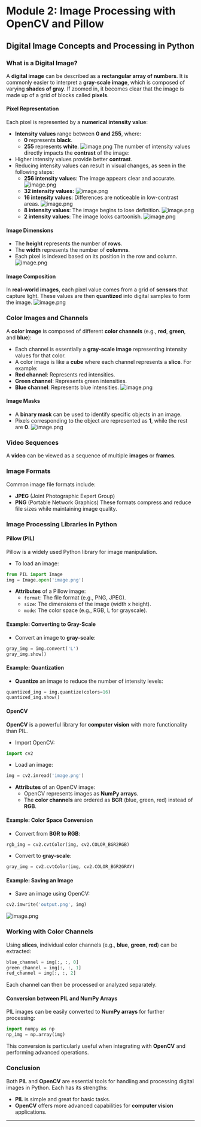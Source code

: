 

# Module 2: Image Processing with OpenCV and Pillow
## Digital Image Concepts and Processing in Python
### What is a Digital Image?
A **digital image** can be described as a **rectangular array of numbers**. It is commonly easier to interpret a **gray-scale image**, which is composed of varying **shades of gray**. If zoomed in, it becomes clear that the image is made up of a grid of blocks called **pixels**.
#### Pixel Representation
Each pixel is represented by a **numerical intensity value**:
- **Intensity values** range between **0 and 255**, where:
	- **0** represents **black**.
	- **255** represents **white**.
![image.png](https://prod-files-secure.s3.us-west-2.amazonaws.com/03e82b26-cccb-4906-bb56-adabcbdc0655/fa1bb4aa-313a-44c2-a7b3-7fa4a8432b08/image.png?X-Amz-Algorithm=AWS4-HMAC-SHA256&X-Amz-Content-Sha256=UNSIGNED-PAYLOAD&X-Amz-Credential=ASIAZI2LB466TWPKKP5A%2F20250207%2Fus-west-2%2Fs3%2Faws4_request&X-Amz-Date=20250207T161816Z&X-Amz-Expires=3600&X-Amz-Security-Token=IQoJb3JpZ2luX2VjEGAaCXVzLXdlc3QtMiJHMEUCIQCvM7Y7iFvjUkk0BIbeYsGinju%2BeZ4rbkTZNk1C4BXa0gIgWNZaVKyMKTPmqEDE3wN%2BgW%2Fx0Xx55nLC3m06llGkTE0q%2FwMIeRAAGgw2Mzc0MjMxODM4MDUiDFDGptFxTH1bLdGAxyrcA8p%2F%2B2YIB%2FMB7b8lkxrMvUy8unXubZXgCyC3R4pMwzvAvHzrw237G%2B7jzMJh4vmkWsQCf0zBVFAviPOQ48UAHNd4KCWKHTCjM7XEYqPLZKKFpbB47YPqK5VSfWGK9ffNxu0LUR6qgSEV75BH2bAfcKOklihCx%2FovgXgeeAIwEmpMqBw3mi6vUAYO2XZjGh7z7a9o3LngQ5iXUU3V1F22%2FnTlBCr0UJpUCKV%2BLgu0%2FAmQq%2BOIo8yi4pHO04ytswErUMP0TLnluwovHrCFmBKCzBneaGIRyQaPUcqrMLcu3jyV40f67sGLXNqgyeE1xYkewr3esz50aLOpPwTs3Ko8j8tJ%2BbXz%2BjqdA29LcYU4gztObKWmwv5H5p7BRNRJ1uru3d6jXs1mEFmdBvFJNK4gbrU1DWrTlsDiTjPFRcmBAh2Hdan7NIzEgdctBKZbXWYUyDd4aXdZp3TPK8DPt6mFahD9wNc4O%2F0T30xFzj09V5mnnoMKzoAB4D%2FV%2F5uEn6QsZ92VgoYCA1T4zstUnCk5KgubLNSYDOKuLQ30jPXoRYV60QoMmSdlkBOVAp%2FCw0UyZB9xfJsvlUSjrXp72zHIo4Wt%2F%2B5sFBB3eT1qIlL9t9%2FMhuiBeiwC0gDyEqOTMPPfmL0GOqUBhF3RZpAvurbHiLAYr78ix8ltf%2BpUQ6bPX%2Bpl9My4%2BNHw1OHAZbWot3LcxZxPErGrnv3OQOeKd%2BjN40XU2reEXJHupNOtM1YyExQW%2FVMmgIgFO3T8xttCLAYsnaXuHXN5eaNZENDD5JTUUwtmW46L4Qix2XFQriFe1A6Lyp4%2FJHY%2Fqj6V1QLQnjAaSKGafGp3J0LMklxGMbmASyBlEgtf5D8z2vb4&X-Amz-Signature=ed2b5b0a8ea56de9a2bff9838753f28d9567a5bc456535c7ed044d18ef21648f&X-Amz-SignedHeaders=host&x-id=GetObject)
The number of intensity values directly impacts the **contrast** of the image:
- Higher intensity values provide better **contrast**.
- Reducing intensity values can result in visual changes, as seen in the following steps:
	- **256 intensity values**: The image appears clear and accurate.
![image.png](https://prod-files-secure.s3.us-west-2.amazonaws.com/03e82b26-cccb-4906-bb56-adabcbdc0655/0de7dfb4-99dc-4b87-8932-5165b3c3b775/image.png?X-Amz-Algorithm=AWS4-HMAC-SHA256&X-Amz-Content-Sha256=UNSIGNED-PAYLOAD&X-Amz-Credential=ASIAZI2LB466XWY64M6C%2F20250207%2Fus-west-2%2Fs3%2Faws4_request&X-Amz-Date=20250207T161816Z&X-Amz-Expires=3600&X-Amz-Security-Token=IQoJb3JpZ2luX2VjEGAaCXVzLXdlc3QtMiJHMEUCIQCwTMW8k8nL4ReWcMu6f3BM0LYwBeLXiYkEXgNQhJYyyQIgMxbPdJKAdEiX2ffx6%2BWNBj%2B0sOnoeeUaucnVwgcT0yoq%2FwMIeRAAGgw2Mzc0MjMxODM4MDUiDEdvd5buEWHSPRFJsCrcAxVP2J1Y2WJMcB56QEefyLfLaXn3HO7WyyFyQWhj3zVRWECQV0%2F98I2gSItBz4XeN2Ob%2F1C%2FKawsruVQZ9sfqULzIhNJ%2Bh0Eg34wF%2BSU0T1YsBwrDqCeisIIrxiOT301nEA7rglv1xrbmvfDRUKL7rejhuv2HXJXBEHpmRLwkjWeGa08CQ9GEKgDGEk7YYfj7Zuq4VROVYGOQ4edudDnQdEsYSIrqNaHreiJTkkd%2BRa0WG28i0DVi%2FAVxkx%2FxuL3nDMOJKstO16m8HvUowAH1AGXdsA3PQkWTid1BszmSlorw1kmLdGyNVG48%2FZgT4UmBtCgBMXocXbGgvWTKXwwchBYz%2BECAhvs9eg%2Be85qduezGzruN3oNerR4%2Falbmqfv4sYs4eROOcAiuHInQThLifj%2F8ip%2BFcgdcT2t3heQLeFTiM5ln3%2BazHsfeVIS4eLwZge1s1iICSXOcY%2BZF%2FszA45FPlFPPUAkSNrNSIf8cKEp57XyY3OYsv9Y3hyok4FAEq1iflaP0zRKiP5XKnuS0UZFxsPNy4Krl9YFjAWvDW7VLYF9MqhOhrC64G5%2FqlVu3EIToHVyRGcAEhBmk3jETvePLz287LmesM4PSaj7fxX0KVI73F5%2BSykPoeFuMNngmL0GOqUBOuJxovHHa7ijmYTzGZbTSqfj8FPziY1Cw0FmwSYM1uBpj9BtdH2sbUc7sQF3r1%2FD4RT%2Bms3jRp32PUdQJIgVtFhPe2O3%2Fjlc2%2FUfR75r3A5VBLmEpTe%2Fj1AvmN0rUXywOdTMr0BPLvHeBfioO2bt0ef1aVnZfAPZFbWyUsaWHr3XJwnGiMKC6quo6IifVFWiIBa1HqAW%2FCiFAM2RsOjAPhKm2RLZ&X-Amz-Signature=8666b314633e3968651576a0233b2de0c258ba3318a393c37a78e185baea5a79&X-Amz-SignedHeaders=host&x-id=GetObject)
	- **32 intensity values:**
![image.png](https://prod-files-secure.s3.us-west-2.amazonaws.com/03e82b26-cccb-4906-bb56-adabcbdc0655/7eb81f08-b190-4c5a-ba2b-2a498a15b2c4/image.png?X-Amz-Algorithm=AWS4-HMAC-SHA256&X-Amz-Content-Sha256=UNSIGNED-PAYLOAD&X-Amz-Credential=ASIAZI2LB466XWY64M6C%2F20250207%2Fus-west-2%2Fs3%2Faws4_request&X-Amz-Date=20250207T161816Z&X-Amz-Expires=3600&X-Amz-Security-Token=IQoJb3JpZ2luX2VjEGAaCXVzLXdlc3QtMiJHMEUCIQCwTMW8k8nL4ReWcMu6f3BM0LYwBeLXiYkEXgNQhJYyyQIgMxbPdJKAdEiX2ffx6%2BWNBj%2B0sOnoeeUaucnVwgcT0yoq%2FwMIeRAAGgw2Mzc0MjMxODM4MDUiDEdvd5buEWHSPRFJsCrcAxVP2J1Y2WJMcB56QEefyLfLaXn3HO7WyyFyQWhj3zVRWECQV0%2F98I2gSItBz4XeN2Ob%2F1C%2FKawsruVQZ9sfqULzIhNJ%2Bh0Eg34wF%2BSU0T1YsBwrDqCeisIIrxiOT301nEA7rglv1xrbmvfDRUKL7rejhuv2HXJXBEHpmRLwkjWeGa08CQ9GEKgDGEk7YYfj7Zuq4VROVYGOQ4edudDnQdEsYSIrqNaHreiJTkkd%2BRa0WG28i0DVi%2FAVxkx%2FxuL3nDMOJKstO16m8HvUowAH1AGXdsA3PQkWTid1BszmSlorw1kmLdGyNVG48%2FZgT4UmBtCgBMXocXbGgvWTKXwwchBYz%2BECAhvs9eg%2Be85qduezGzruN3oNerR4%2Falbmqfv4sYs4eROOcAiuHInQThLifj%2F8ip%2BFcgdcT2t3heQLeFTiM5ln3%2BazHsfeVIS4eLwZge1s1iICSXOcY%2BZF%2FszA45FPlFPPUAkSNrNSIf8cKEp57XyY3OYsv9Y3hyok4FAEq1iflaP0zRKiP5XKnuS0UZFxsPNy4Krl9YFjAWvDW7VLYF9MqhOhrC64G5%2FqlVu3EIToHVyRGcAEhBmk3jETvePLz287LmesM4PSaj7fxX0KVI73F5%2BSykPoeFuMNngmL0GOqUBOuJxovHHa7ijmYTzGZbTSqfj8FPziY1Cw0FmwSYM1uBpj9BtdH2sbUc7sQF3r1%2FD4RT%2Bms3jRp32PUdQJIgVtFhPe2O3%2Fjlc2%2FUfR75r3A5VBLmEpTe%2Fj1AvmN0rUXywOdTMr0BPLvHeBfioO2bt0ef1aVnZfAPZFbWyUsaWHr3XJwnGiMKC6quo6IifVFWiIBa1HqAW%2FCiFAM2RsOjAPhKm2RLZ&X-Amz-Signature=8b13eac379f683c457443e8eb721db3262bb07bd4e9d42ac5cee7f18c267ea42&X-Amz-SignedHeaders=host&x-id=GetObject)
	- **16 intensity values**: Differences are noticeable in low-contrast areas.
![image.png](https://prod-files-secure.s3.us-west-2.amazonaws.com/03e82b26-cccb-4906-bb56-adabcbdc0655/6bf56d44-9a14-4b7b-98c2-1f00b8630f0c/image.png?X-Amz-Algorithm=AWS4-HMAC-SHA256&X-Amz-Content-Sha256=UNSIGNED-PAYLOAD&X-Amz-Credential=ASIAZI2LB466XWY64M6C%2F20250207%2Fus-west-2%2Fs3%2Faws4_request&X-Amz-Date=20250207T161816Z&X-Amz-Expires=3600&X-Amz-Security-Token=IQoJb3JpZ2luX2VjEGAaCXVzLXdlc3QtMiJHMEUCIQCwTMW8k8nL4ReWcMu6f3BM0LYwBeLXiYkEXgNQhJYyyQIgMxbPdJKAdEiX2ffx6%2BWNBj%2B0sOnoeeUaucnVwgcT0yoq%2FwMIeRAAGgw2Mzc0MjMxODM4MDUiDEdvd5buEWHSPRFJsCrcAxVP2J1Y2WJMcB56QEefyLfLaXn3HO7WyyFyQWhj3zVRWECQV0%2F98I2gSItBz4XeN2Ob%2F1C%2FKawsruVQZ9sfqULzIhNJ%2Bh0Eg34wF%2BSU0T1YsBwrDqCeisIIrxiOT301nEA7rglv1xrbmvfDRUKL7rejhuv2HXJXBEHpmRLwkjWeGa08CQ9GEKgDGEk7YYfj7Zuq4VROVYGOQ4edudDnQdEsYSIrqNaHreiJTkkd%2BRa0WG28i0DVi%2FAVxkx%2FxuL3nDMOJKstO16m8HvUowAH1AGXdsA3PQkWTid1BszmSlorw1kmLdGyNVG48%2FZgT4UmBtCgBMXocXbGgvWTKXwwchBYz%2BECAhvs9eg%2Be85qduezGzruN3oNerR4%2Falbmqfv4sYs4eROOcAiuHInQThLifj%2F8ip%2BFcgdcT2t3heQLeFTiM5ln3%2BazHsfeVIS4eLwZge1s1iICSXOcY%2BZF%2FszA45FPlFPPUAkSNrNSIf8cKEp57XyY3OYsv9Y3hyok4FAEq1iflaP0zRKiP5XKnuS0UZFxsPNy4Krl9YFjAWvDW7VLYF9MqhOhrC64G5%2FqlVu3EIToHVyRGcAEhBmk3jETvePLz287LmesM4PSaj7fxX0KVI73F5%2BSykPoeFuMNngmL0GOqUBOuJxovHHa7ijmYTzGZbTSqfj8FPziY1Cw0FmwSYM1uBpj9BtdH2sbUc7sQF3r1%2FD4RT%2Bms3jRp32PUdQJIgVtFhPe2O3%2Fjlc2%2FUfR75r3A5VBLmEpTe%2Fj1AvmN0rUXywOdTMr0BPLvHeBfioO2bt0ef1aVnZfAPZFbWyUsaWHr3XJwnGiMKC6quo6IifVFWiIBa1HqAW%2FCiFAM2RsOjAPhKm2RLZ&X-Amz-Signature=f0788288cd97ea4371ba5615a9dd0a7d63349acfd74bd7d02e46cd218bb97132&X-Amz-SignedHeaders=host&x-id=GetObject)
	- **8 intensity values**: The image begins to lose definition.
![image.png](https://prod-files-secure.s3.us-west-2.amazonaws.com/03e82b26-cccb-4906-bb56-adabcbdc0655/cca05878-ca1a-43e0-8bec-1d146756f9ae/image.png?X-Amz-Algorithm=AWS4-HMAC-SHA256&X-Amz-Content-Sha256=UNSIGNED-PAYLOAD&X-Amz-Credential=ASIAZI2LB466XWY64M6C%2F20250207%2Fus-west-2%2Fs3%2Faws4_request&X-Amz-Date=20250207T161816Z&X-Amz-Expires=3600&X-Amz-Security-Token=IQoJb3JpZ2luX2VjEGAaCXVzLXdlc3QtMiJHMEUCIQCwTMW8k8nL4ReWcMu6f3BM0LYwBeLXiYkEXgNQhJYyyQIgMxbPdJKAdEiX2ffx6%2BWNBj%2B0sOnoeeUaucnVwgcT0yoq%2FwMIeRAAGgw2Mzc0MjMxODM4MDUiDEdvd5buEWHSPRFJsCrcAxVP2J1Y2WJMcB56QEefyLfLaXn3HO7WyyFyQWhj3zVRWECQV0%2F98I2gSItBz4XeN2Ob%2F1C%2FKawsruVQZ9sfqULzIhNJ%2Bh0Eg34wF%2BSU0T1YsBwrDqCeisIIrxiOT301nEA7rglv1xrbmvfDRUKL7rejhuv2HXJXBEHpmRLwkjWeGa08CQ9GEKgDGEk7YYfj7Zuq4VROVYGOQ4edudDnQdEsYSIrqNaHreiJTkkd%2BRa0WG28i0DVi%2FAVxkx%2FxuL3nDMOJKstO16m8HvUowAH1AGXdsA3PQkWTid1BszmSlorw1kmLdGyNVG48%2FZgT4UmBtCgBMXocXbGgvWTKXwwchBYz%2BECAhvs9eg%2Be85qduezGzruN3oNerR4%2Falbmqfv4sYs4eROOcAiuHInQThLifj%2F8ip%2BFcgdcT2t3heQLeFTiM5ln3%2BazHsfeVIS4eLwZge1s1iICSXOcY%2BZF%2FszA45FPlFPPUAkSNrNSIf8cKEp57XyY3OYsv9Y3hyok4FAEq1iflaP0zRKiP5XKnuS0UZFxsPNy4Krl9YFjAWvDW7VLYF9MqhOhrC64G5%2FqlVu3EIToHVyRGcAEhBmk3jETvePLz287LmesM4PSaj7fxX0KVI73F5%2BSykPoeFuMNngmL0GOqUBOuJxovHHa7ijmYTzGZbTSqfj8FPziY1Cw0FmwSYM1uBpj9BtdH2sbUc7sQF3r1%2FD4RT%2Bms3jRp32PUdQJIgVtFhPe2O3%2Fjlc2%2FUfR75r3A5VBLmEpTe%2Fj1AvmN0rUXywOdTMr0BPLvHeBfioO2bt0ef1aVnZfAPZFbWyUsaWHr3XJwnGiMKC6quo6IifVFWiIBa1HqAW%2FCiFAM2RsOjAPhKm2RLZ&X-Amz-Signature=3ef06cc531eb296f28245e1e29d7b7417bd5acdedb291750b0b12d8209d05a50&X-Amz-SignedHeaders=host&x-id=GetObject)
	- **2 intensity values**: The image looks cartoonish.
![image.png](https://prod-files-secure.s3.us-west-2.amazonaws.com/03e82b26-cccb-4906-bb56-adabcbdc0655/12da64d7-6b97-44e0-bc2c-52b9c47ce212/image.png?X-Amz-Algorithm=AWS4-HMAC-SHA256&X-Amz-Content-Sha256=UNSIGNED-PAYLOAD&X-Amz-Credential=ASIAZI2LB466XWY64M6C%2F20250207%2Fus-west-2%2Fs3%2Faws4_request&X-Amz-Date=20250207T161816Z&X-Amz-Expires=3600&X-Amz-Security-Token=IQoJb3JpZ2luX2VjEGAaCXVzLXdlc3QtMiJHMEUCIQCwTMW8k8nL4ReWcMu6f3BM0LYwBeLXiYkEXgNQhJYyyQIgMxbPdJKAdEiX2ffx6%2BWNBj%2B0sOnoeeUaucnVwgcT0yoq%2FwMIeRAAGgw2Mzc0MjMxODM4MDUiDEdvd5buEWHSPRFJsCrcAxVP2J1Y2WJMcB56QEefyLfLaXn3HO7WyyFyQWhj3zVRWECQV0%2F98I2gSItBz4XeN2Ob%2F1C%2FKawsruVQZ9sfqULzIhNJ%2Bh0Eg34wF%2BSU0T1YsBwrDqCeisIIrxiOT301nEA7rglv1xrbmvfDRUKL7rejhuv2HXJXBEHpmRLwkjWeGa08CQ9GEKgDGEk7YYfj7Zuq4VROVYGOQ4edudDnQdEsYSIrqNaHreiJTkkd%2BRa0WG28i0DVi%2FAVxkx%2FxuL3nDMOJKstO16m8HvUowAH1AGXdsA3PQkWTid1BszmSlorw1kmLdGyNVG48%2FZgT4UmBtCgBMXocXbGgvWTKXwwchBYz%2BECAhvs9eg%2Be85qduezGzruN3oNerR4%2Falbmqfv4sYs4eROOcAiuHInQThLifj%2F8ip%2BFcgdcT2t3heQLeFTiM5ln3%2BazHsfeVIS4eLwZge1s1iICSXOcY%2BZF%2FszA45FPlFPPUAkSNrNSIf8cKEp57XyY3OYsv9Y3hyok4FAEq1iflaP0zRKiP5XKnuS0UZFxsPNy4Krl9YFjAWvDW7VLYF9MqhOhrC64G5%2FqlVu3EIToHVyRGcAEhBmk3jETvePLz287LmesM4PSaj7fxX0KVI73F5%2BSykPoeFuMNngmL0GOqUBOuJxovHHa7ijmYTzGZbTSqfj8FPziY1Cw0FmwSYM1uBpj9BtdH2sbUc7sQF3r1%2FD4RT%2Bms3jRp32PUdQJIgVtFhPe2O3%2Fjlc2%2FUfR75r3A5VBLmEpTe%2Fj1AvmN0rUXywOdTMr0BPLvHeBfioO2bt0ef1aVnZfAPZFbWyUsaWHr3XJwnGiMKC6quo6IifVFWiIBa1HqAW%2FCiFAM2RsOjAPhKm2RLZ&X-Amz-Signature=525fc76c4cea75c64e163adb87b7e5765c2ebbd60e2f16f9d7c6cfecb77494ae&X-Amz-SignedHeaders=host&x-id=GetObject)
#### Image Dimensions
- The **height** represents the number of **rows**.
- The **width** represents the number of **columns**.
- Each pixel is indexed based on its position in the row and column.
![image.png](https://prod-files-secure.s3.us-west-2.amazonaws.com/03e82b26-cccb-4906-bb56-adabcbdc0655/ff056335-e79e-4491-b508-30cd45b6c194/image.png?X-Amz-Algorithm=AWS4-HMAC-SHA256&X-Amz-Content-Sha256=UNSIGNED-PAYLOAD&X-Amz-Credential=ASIAZI2LB466TWPKKP5A%2F20250207%2Fus-west-2%2Fs3%2Faws4_request&X-Amz-Date=20250207T161816Z&X-Amz-Expires=3600&X-Amz-Security-Token=IQoJb3JpZ2luX2VjEGAaCXVzLXdlc3QtMiJHMEUCIQCvM7Y7iFvjUkk0BIbeYsGinju%2BeZ4rbkTZNk1C4BXa0gIgWNZaVKyMKTPmqEDE3wN%2BgW%2Fx0Xx55nLC3m06llGkTE0q%2FwMIeRAAGgw2Mzc0MjMxODM4MDUiDFDGptFxTH1bLdGAxyrcA8p%2F%2B2YIB%2FMB7b8lkxrMvUy8unXubZXgCyC3R4pMwzvAvHzrw237G%2B7jzMJh4vmkWsQCf0zBVFAviPOQ48UAHNd4KCWKHTCjM7XEYqPLZKKFpbB47YPqK5VSfWGK9ffNxu0LUR6qgSEV75BH2bAfcKOklihCx%2FovgXgeeAIwEmpMqBw3mi6vUAYO2XZjGh7z7a9o3LngQ5iXUU3V1F22%2FnTlBCr0UJpUCKV%2BLgu0%2FAmQq%2BOIo8yi4pHO04ytswErUMP0TLnluwovHrCFmBKCzBneaGIRyQaPUcqrMLcu3jyV40f67sGLXNqgyeE1xYkewr3esz50aLOpPwTs3Ko8j8tJ%2BbXz%2BjqdA29LcYU4gztObKWmwv5H5p7BRNRJ1uru3d6jXs1mEFmdBvFJNK4gbrU1DWrTlsDiTjPFRcmBAh2Hdan7NIzEgdctBKZbXWYUyDd4aXdZp3TPK8DPt6mFahD9wNc4O%2F0T30xFzj09V5mnnoMKzoAB4D%2FV%2F5uEn6QsZ92VgoYCA1T4zstUnCk5KgubLNSYDOKuLQ30jPXoRYV60QoMmSdlkBOVAp%2FCw0UyZB9xfJsvlUSjrXp72zHIo4Wt%2F%2B5sFBB3eT1qIlL9t9%2FMhuiBeiwC0gDyEqOTMPPfmL0GOqUBhF3RZpAvurbHiLAYr78ix8ltf%2BpUQ6bPX%2Bpl9My4%2BNHw1OHAZbWot3LcxZxPErGrnv3OQOeKd%2BjN40XU2reEXJHupNOtM1YyExQW%2FVMmgIgFO3T8xttCLAYsnaXuHXN5eaNZENDD5JTUUwtmW46L4Qix2XFQriFe1A6Lyp4%2FJHY%2Fqj6V1QLQnjAaSKGafGp3J0LMklxGMbmASyBlEgtf5D8z2vb4&X-Amz-Signature=1daf30a82de5ff5193fab3f1adfe897393b71c3bf74a71cb88b69911f249231b&X-Amz-SignedHeaders=host&x-id=GetObject)
#### Image Composition
In **real-world images**, each pixel value comes from a grid of **sensors** that capture light. These values are then **quantized** into digital samples to form the image.
![image.png](https://prod-files-secure.s3.us-west-2.amazonaws.com/03e82b26-cccb-4906-bb56-adabcbdc0655/0c721ea0-409b-4d32-b630-a00d6f170d18/image.png?X-Amz-Algorithm=AWS4-HMAC-SHA256&X-Amz-Content-Sha256=UNSIGNED-PAYLOAD&X-Amz-Credential=ASIAZI2LB466TWPKKP5A%2F20250207%2Fus-west-2%2Fs3%2Faws4_request&X-Amz-Date=20250207T161816Z&X-Amz-Expires=3600&X-Amz-Security-Token=IQoJb3JpZ2luX2VjEGAaCXVzLXdlc3QtMiJHMEUCIQCvM7Y7iFvjUkk0BIbeYsGinju%2BeZ4rbkTZNk1C4BXa0gIgWNZaVKyMKTPmqEDE3wN%2BgW%2Fx0Xx55nLC3m06llGkTE0q%2FwMIeRAAGgw2Mzc0MjMxODM4MDUiDFDGptFxTH1bLdGAxyrcA8p%2F%2B2YIB%2FMB7b8lkxrMvUy8unXubZXgCyC3R4pMwzvAvHzrw237G%2B7jzMJh4vmkWsQCf0zBVFAviPOQ48UAHNd4KCWKHTCjM7XEYqPLZKKFpbB47YPqK5VSfWGK9ffNxu0LUR6qgSEV75BH2bAfcKOklihCx%2FovgXgeeAIwEmpMqBw3mi6vUAYO2XZjGh7z7a9o3LngQ5iXUU3V1F22%2FnTlBCr0UJpUCKV%2BLgu0%2FAmQq%2BOIo8yi4pHO04ytswErUMP0TLnluwovHrCFmBKCzBneaGIRyQaPUcqrMLcu3jyV40f67sGLXNqgyeE1xYkewr3esz50aLOpPwTs3Ko8j8tJ%2BbXz%2BjqdA29LcYU4gztObKWmwv5H5p7BRNRJ1uru3d6jXs1mEFmdBvFJNK4gbrU1DWrTlsDiTjPFRcmBAh2Hdan7NIzEgdctBKZbXWYUyDd4aXdZp3TPK8DPt6mFahD9wNc4O%2F0T30xFzj09V5mnnoMKzoAB4D%2FV%2F5uEn6QsZ92VgoYCA1T4zstUnCk5KgubLNSYDOKuLQ30jPXoRYV60QoMmSdlkBOVAp%2FCw0UyZB9xfJsvlUSjrXp72zHIo4Wt%2F%2B5sFBB3eT1qIlL9t9%2FMhuiBeiwC0gDyEqOTMPPfmL0GOqUBhF3RZpAvurbHiLAYr78ix8ltf%2BpUQ6bPX%2Bpl9My4%2BNHw1OHAZbWot3LcxZxPErGrnv3OQOeKd%2BjN40XU2reEXJHupNOtM1YyExQW%2FVMmgIgFO3T8xttCLAYsnaXuHXN5eaNZENDD5JTUUwtmW46L4Qix2XFQriFe1A6Lyp4%2FJHY%2Fqj6V1QLQnjAaSKGafGp3J0LMklxGMbmASyBlEgtf5D8z2vb4&X-Amz-Signature=805a3f9f899c66dfd2a35cbf0aaa13c3f5a3f4f15edb0d86615309b195791ee1&X-Amz-SignedHeaders=host&x-id=GetObject)
### Color Images and Channels
A **color image** is composed of different **color channels** (e.g., **red**, **green**, and **blue**):
- Each channel is essentially a **gray-scale image** representing intensity values for that color.
- A color image is like a **cube** where each channel represents a **slice**.
For example:
- **Red channel**: Represents red intensities.
- **Green channel**: Represents green intensities.
- **Blue channel**: Represents blue intensities.
![image.png](https://prod-files-secure.s3.us-west-2.amazonaws.com/03e82b26-cccb-4906-bb56-adabcbdc0655/c0cc17c9-842f-413f-82e8-f3f44278cf74/image.png?X-Amz-Algorithm=AWS4-HMAC-SHA256&X-Amz-Content-Sha256=UNSIGNED-PAYLOAD&X-Amz-Credential=ASIAZI2LB466TWPKKP5A%2F20250207%2Fus-west-2%2Fs3%2Faws4_request&X-Amz-Date=20250207T161816Z&X-Amz-Expires=3600&X-Amz-Security-Token=IQoJb3JpZ2luX2VjEGAaCXVzLXdlc3QtMiJHMEUCIQCvM7Y7iFvjUkk0BIbeYsGinju%2BeZ4rbkTZNk1C4BXa0gIgWNZaVKyMKTPmqEDE3wN%2BgW%2Fx0Xx55nLC3m06llGkTE0q%2FwMIeRAAGgw2Mzc0MjMxODM4MDUiDFDGptFxTH1bLdGAxyrcA8p%2F%2B2YIB%2FMB7b8lkxrMvUy8unXubZXgCyC3R4pMwzvAvHzrw237G%2B7jzMJh4vmkWsQCf0zBVFAviPOQ48UAHNd4KCWKHTCjM7XEYqPLZKKFpbB47YPqK5VSfWGK9ffNxu0LUR6qgSEV75BH2bAfcKOklihCx%2FovgXgeeAIwEmpMqBw3mi6vUAYO2XZjGh7z7a9o3LngQ5iXUU3V1F22%2FnTlBCr0UJpUCKV%2BLgu0%2FAmQq%2BOIo8yi4pHO04ytswErUMP0TLnluwovHrCFmBKCzBneaGIRyQaPUcqrMLcu3jyV40f67sGLXNqgyeE1xYkewr3esz50aLOpPwTs3Ko8j8tJ%2BbXz%2BjqdA29LcYU4gztObKWmwv5H5p7BRNRJ1uru3d6jXs1mEFmdBvFJNK4gbrU1DWrTlsDiTjPFRcmBAh2Hdan7NIzEgdctBKZbXWYUyDd4aXdZp3TPK8DPt6mFahD9wNc4O%2F0T30xFzj09V5mnnoMKzoAB4D%2FV%2F5uEn6QsZ92VgoYCA1T4zstUnCk5KgubLNSYDOKuLQ30jPXoRYV60QoMmSdlkBOVAp%2FCw0UyZB9xfJsvlUSjrXp72zHIo4Wt%2F%2B5sFBB3eT1qIlL9t9%2FMhuiBeiwC0gDyEqOTMPPfmL0GOqUBhF3RZpAvurbHiLAYr78ix8ltf%2BpUQ6bPX%2Bpl9My4%2BNHw1OHAZbWot3LcxZxPErGrnv3OQOeKd%2BjN40XU2reEXJHupNOtM1YyExQW%2FVMmgIgFO3T8xttCLAYsnaXuHXN5eaNZENDD5JTUUwtmW46L4Qix2XFQriFe1A6Lyp4%2FJHY%2Fqj6V1QLQnjAaSKGafGp3J0LMklxGMbmASyBlEgtf5D8z2vb4&X-Amz-Signature=ab66a61e95be69b06b39240993eda9683630631130a4a1d8c8ada7da0a2a7bda&X-Amz-SignedHeaders=host&x-id=GetObject)
#### Image Masks
- A **binary mask** can be used to identify specific objects in an image.
- Pixels corresponding to the object are represented as **1**, while the rest are **0**.
![image.png](https://prod-files-secure.s3.us-west-2.amazonaws.com/03e82b26-cccb-4906-bb56-adabcbdc0655/667eab4d-d19d-4618-81d0-663b6beb002c/image.png?X-Amz-Algorithm=AWS4-HMAC-SHA256&X-Amz-Content-Sha256=UNSIGNED-PAYLOAD&X-Amz-Credential=ASIAZI2LB466TWPKKP5A%2F20250207%2Fus-west-2%2Fs3%2Faws4_request&X-Amz-Date=20250207T161816Z&X-Amz-Expires=3600&X-Amz-Security-Token=IQoJb3JpZ2luX2VjEGAaCXVzLXdlc3QtMiJHMEUCIQCvM7Y7iFvjUkk0BIbeYsGinju%2BeZ4rbkTZNk1C4BXa0gIgWNZaVKyMKTPmqEDE3wN%2BgW%2Fx0Xx55nLC3m06llGkTE0q%2FwMIeRAAGgw2Mzc0MjMxODM4MDUiDFDGptFxTH1bLdGAxyrcA8p%2F%2B2YIB%2FMB7b8lkxrMvUy8unXubZXgCyC3R4pMwzvAvHzrw237G%2B7jzMJh4vmkWsQCf0zBVFAviPOQ48UAHNd4KCWKHTCjM7XEYqPLZKKFpbB47YPqK5VSfWGK9ffNxu0LUR6qgSEV75BH2bAfcKOklihCx%2FovgXgeeAIwEmpMqBw3mi6vUAYO2XZjGh7z7a9o3LngQ5iXUU3V1F22%2FnTlBCr0UJpUCKV%2BLgu0%2FAmQq%2BOIo8yi4pHO04ytswErUMP0TLnluwovHrCFmBKCzBneaGIRyQaPUcqrMLcu3jyV40f67sGLXNqgyeE1xYkewr3esz50aLOpPwTs3Ko8j8tJ%2BbXz%2BjqdA29LcYU4gztObKWmwv5H5p7BRNRJ1uru3d6jXs1mEFmdBvFJNK4gbrU1DWrTlsDiTjPFRcmBAh2Hdan7NIzEgdctBKZbXWYUyDd4aXdZp3TPK8DPt6mFahD9wNc4O%2F0T30xFzj09V5mnnoMKzoAB4D%2FV%2F5uEn6QsZ92VgoYCA1T4zstUnCk5KgubLNSYDOKuLQ30jPXoRYV60QoMmSdlkBOVAp%2FCw0UyZB9xfJsvlUSjrXp72zHIo4Wt%2F%2B5sFBB3eT1qIlL9t9%2FMhuiBeiwC0gDyEqOTMPPfmL0GOqUBhF3RZpAvurbHiLAYr78ix8ltf%2BpUQ6bPX%2Bpl9My4%2BNHw1OHAZbWot3LcxZxPErGrnv3OQOeKd%2BjN40XU2reEXJHupNOtM1YyExQW%2FVMmgIgFO3T8xttCLAYsnaXuHXN5eaNZENDD5JTUUwtmW46L4Qix2XFQriFe1A6Lyp4%2FJHY%2Fqj6V1QLQnjAaSKGafGp3J0LMklxGMbmASyBlEgtf5D8z2vb4&X-Amz-Signature=35494ac58278e7573d805135d17855c8f7d59b51b3e6786602ff02e95c35cd83&X-Amz-SignedHeaders=host&x-id=GetObject)
### Video Sequences
A **video** can be viewed as a sequence of multiple **images** or **frames**.
### Image Formats
Common image file formats include:
- **JPEG** (Joint Photographic Expert Group)
- **PNG** (Portable Network Graphics)
These formats compress and reduce file sizes while maintaining image quality.
### Image Processing Libraries in Python
#### Pillow (PIL)
Pillow is a widely used Python library for image manipulation.
- To load an image:
```python
from PIL import Image
img = Image.open('image.png')
```
- **Attributes** of a Pillow image:
	- `format`: The file format (e.g., PNG, JPEG).
	- `size`: The dimensions of the image (width x height).
	- `mode`: The color space (e.g., RGB, L for grayscale).
#### Example: Converting to Gray-Scale
- Convert an image to **gray-scale**:
```python
gray_img = img.convert('L')
gray_img.show()
```
#### Example: Quantization
- **Quantize** an image to reduce the number of intensity levels:
```python
quantized_img = img.quantize(colors=16)
quantized_img.show()
```
#### OpenCV
**OpenCV** is a powerful library for **computer vision** with more functionality than PIL.
- Import OpenCV:
```python
import cv2
```
- Load an image:
```python
img = cv2.imread('image.png')
```
- **Attributes** of an OpenCV image:
	- OpenCV represents images as **NumPy arrays**.
	- The **color channels** are ordered as **BGR** (blue, green, red) instead of **RGB**.
#### Example: Color Space Conversion
- Convert from **BGR to RGB**:
```python
rgb_img = cv2.cvtColor(img, cv2.COLOR_BGR2RGB)
```
- Convert to **gray-scale**:
```python
gray_img = cv2.cvtColor(img, cv2.COLOR_BGR2GRAY)
```
#### Example: Saving an Image
- Save an image using OpenCV:
```python
cv2.imwrite('output.png', img)
```
![image.png](https://prod-files-secure.s3.us-west-2.amazonaws.com/03e82b26-cccb-4906-bb56-adabcbdc0655/25fcc977-54ea-484c-997e-9b6bd016f347/image.png?X-Amz-Algorithm=AWS4-HMAC-SHA256&X-Amz-Content-Sha256=UNSIGNED-PAYLOAD&X-Amz-Credential=ASIAZI2LB466TWPKKP5A%2F20250207%2Fus-west-2%2Fs3%2Faws4_request&X-Amz-Date=20250207T161816Z&X-Amz-Expires=3600&X-Amz-Security-Token=IQoJb3JpZ2luX2VjEGAaCXVzLXdlc3QtMiJHMEUCIQCvM7Y7iFvjUkk0BIbeYsGinju%2BeZ4rbkTZNk1C4BXa0gIgWNZaVKyMKTPmqEDE3wN%2BgW%2Fx0Xx55nLC3m06llGkTE0q%2FwMIeRAAGgw2Mzc0MjMxODM4MDUiDFDGptFxTH1bLdGAxyrcA8p%2F%2B2YIB%2FMB7b8lkxrMvUy8unXubZXgCyC3R4pMwzvAvHzrw237G%2B7jzMJh4vmkWsQCf0zBVFAviPOQ48UAHNd4KCWKHTCjM7XEYqPLZKKFpbB47YPqK5VSfWGK9ffNxu0LUR6qgSEV75BH2bAfcKOklihCx%2FovgXgeeAIwEmpMqBw3mi6vUAYO2XZjGh7z7a9o3LngQ5iXUU3V1F22%2FnTlBCr0UJpUCKV%2BLgu0%2FAmQq%2BOIo8yi4pHO04ytswErUMP0TLnluwovHrCFmBKCzBneaGIRyQaPUcqrMLcu3jyV40f67sGLXNqgyeE1xYkewr3esz50aLOpPwTs3Ko8j8tJ%2BbXz%2BjqdA29LcYU4gztObKWmwv5H5p7BRNRJ1uru3d6jXs1mEFmdBvFJNK4gbrU1DWrTlsDiTjPFRcmBAh2Hdan7NIzEgdctBKZbXWYUyDd4aXdZp3TPK8DPt6mFahD9wNc4O%2F0T30xFzj09V5mnnoMKzoAB4D%2FV%2F5uEn6QsZ92VgoYCA1T4zstUnCk5KgubLNSYDOKuLQ30jPXoRYV60QoMmSdlkBOVAp%2FCw0UyZB9xfJsvlUSjrXp72zHIo4Wt%2F%2B5sFBB3eT1qIlL9t9%2FMhuiBeiwC0gDyEqOTMPPfmL0GOqUBhF3RZpAvurbHiLAYr78ix8ltf%2BpUQ6bPX%2Bpl9My4%2BNHw1OHAZbWot3LcxZxPErGrnv3OQOeKd%2BjN40XU2reEXJHupNOtM1YyExQW%2FVMmgIgFO3T8xttCLAYsnaXuHXN5eaNZENDD5JTUUwtmW46L4Qix2XFQriFe1A6Lyp4%2FJHY%2Fqj6V1QLQnjAaSKGafGp3J0LMklxGMbmASyBlEgtf5D8z2vb4&X-Amz-Signature=3871d1dc512ce03aedb0002eaa05ba503dfb7d5dea410b54b4062ffdab403b1a&X-Amz-SignedHeaders=host&x-id=GetObject)
### Working with Color Channels
Using **slices**, individual color channels (e.g., **blue**, **green**, **red**) can be extracted:
```python
blue_channel = img[:, :, 0]
green_channel = img[:, :, 1]
red_channel = img[:, :, 2]
```
Each channel can then be processed or analyzed separately.
#### Conversion between PIL and NumPy Arrays
PIL images can be easily converted to **NumPy arrays** for further processing:
```python
import numpy as np
np_img = np.array(img)
```
This conversion is particularly useful when integrating with **OpenCV** and performing advanced operations.
### Conclusion
Both **PIL** and **OpenCV** are essential tools for handling and processing digital images in Python. Each has its strengths:
- **PIL** is simple and great for basic tasks.
- **OpenCV** offers more advanced capabilities for **computer vision** applications.
___


